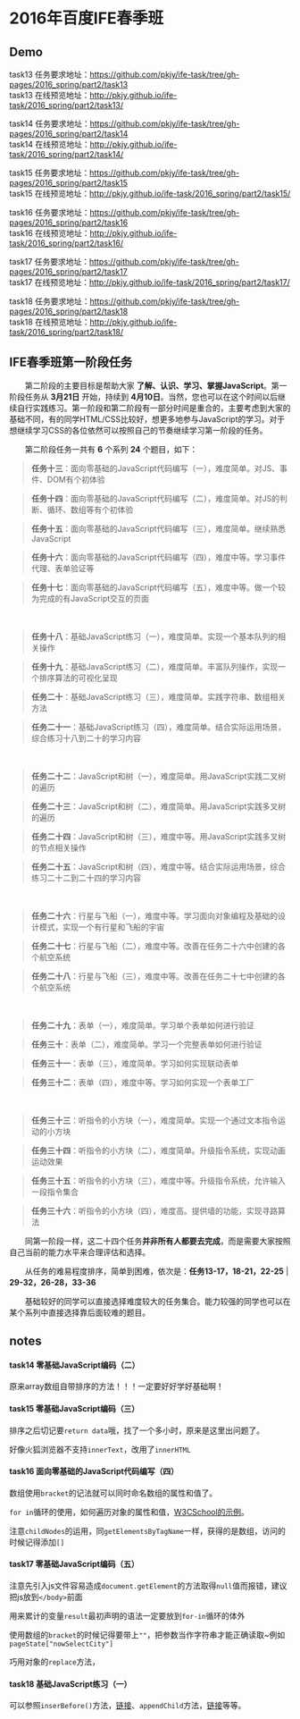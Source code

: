 # 2016年百度IFE春季班
## Demo 
task13 任务要求地址：<https://github.com/pkjy/ife-task/tree/gh-pages/2016_spring/part2/task13><br>
task13 在线预览地址：<http://pkjy.github.io/ife-task/2016_spring/part2/task13/>

task14 任务要求地址：<https://github.com/pkjy/ife-task/tree/gh-pages/2016_spring/part2/task14><br>
task14 在线预览地址：<http://pkjy.github.io/ife-task/2016_spring/part2/task14/>

task15 任务要求地址：<https://github.com/pkjy/ife-task/tree/gh-pages/2016_spring/part2/task15><br>
task15 在线预览地址：<http://pkjy.github.io/ife-task/2016_spring/part2/task15/>

task16 任务要求地址：<https://github.com/pkjy/ife-task/tree/gh-pages/2016_spring/part2/task16><br>
task16 在线预览地址：<http://pkjy.github.io/ife-task/2016_spring/part2/task16/>

task17 任务要求地址：<https://github.com/pkjy/ife-task/tree/gh-pages/2016_spring/part2/task17><br>
task17 在线预览地址：<http://pkjy.github.io/ife-task/2016_spring/part2/task17/>

task18 任务要求地址：<https://github.com/pkjy/ife-task/tree/gh-pages/2016_spring/part2/task18><br>
task18 在线预览地址：<http://pkjy.github.io/ife-task/2016_spring/part2/task18/>
## IFE春季班第一阶段任务

　　第二阶段的主要目标是帮助大家 **了解、认识、学习、掌握JavaScript**。第一阶段任务从 **3月21日** 开始，持续到 **4月10日**。当然，您也可以在这个时间以后继续自行实践练习。第一阶段和第二阶段有一部分时间是重合的，主要考虑到大家的基础不同，有的同学HTML/CSS比较好，想更多地参与JavaScript的学习。对于想继续学习CSS的各位依然可以按照自己的节奏继续学习第一阶段的任务。

　　第二阶段任务一共有 **6** 个系列 **24** 个题目，如下：

> **任务十三**：面向零基础的JavaScript代码编写（一），难度简单。对JS、事件、DOM有个初体验

> **任务十四**：面向零基础的JavaScript代码编写（二），难度简单。对JS的判断、循环、数组等有个初体验

> **任务十五**：面向零基础的JavaScript代码编写（三），难度简单。继续熟悉JavaScript

> **任务十六**：面向零基础的JavaScript代码编写（四），难度中等。学习事件代理、表单验证等

> **任务十七**：面向零基础的JavaScript代码编写（五），难度中等。做一个较为完成的有JavaScript交互的页面

　

> **任务十八**：基础JavaScript练习（一），难度简单。实现一个基本队列的相关操作

> **任务十九**：基础JavaScript练习（二），难度简单。丰富队列操作，实现一个排序算法的可视化呈现

> **任务二十**：基础JavaScript练习（三），难度简单。实践字符串、数组相关方法

> **任务二十一**：基础JavaScript练习（四），难度简单。结合实际运用场景，综合练习十八到二十的学习内容

　


> **任务二十二**：JavaScript和树（一），难度简单。用JavaScript实践二叉树的遍历

> **任务二十三**：JavaScript和树（二），难度简单。用JavaScript实践多叉树的遍历

> **任务二十四**：JavaScript和树（三），难度中等。用JavaScript实践多叉树的节点相关操作

> **任务二十五**：JavaScript和树（四），难度中等。结合实际运用场景，综合练习二十二到二十四的学习内容

　

> **任务二十六**：行星与飞船（一），难度中等。学习面向对象编程及基础的设计模式，实现一个有行星和飞船的宇宙

> **任务二十七**：行星与飞船（二），难度中等。改善在任务二十六中创建的各个航空系统

> **任务二十八**：行星与飞船（三），难度中等。改善在任务二十七中创建的各个航空系统

　

> **任务二十九**：表单（一），难度简单。学习单个表单如何进行验证

> **任务三十**：表单（二），难度简单。学习一个完整表单如何进行验证

> **任务三十一**：表单（三），难度简单。学习如何实现联动表单

> **任务三十二**：表单（四），难度中等。学习如何实现一个表单工厂

　

> **任务三十三**：听指令的小方块（一），难度简单。实现一个通过文本指令运动的小方块

> **任务三十四**：听指令的小方块（二），难度简单。升级指令系统，实现动画运动效果

> **任务三十五**：听指令的小方块（三），难度中等。升级指令系统，允许输入一段指令集合

> **任务三十六**：听指令的小方块（四），难度高。提供墙的功能，实现寻路算法

　　同第一阶段一样，这二十四个任务**并非所有人都要去完成**，而是需要大家按照自己当前的能力水平来合理评估和选择。

　　从任务的难易程度排序，简单到困难，依次是：**任务13-17，18-21，22-25** | **29-32，26-28，33-36**

　　基础较好的同学可以直接选择难度较大的任务集合。能力较强的同学也可以在某个系列中直接选择靠后面较难的题目。
## notes

#### task14 零基础JavaScript编码（二）
原来array数组自带排序的方法！！！一定要好好学好基础啊！


#### task15 零基础JavaScript编码（三）
排序之后切记要`return data`哦，找了一个多小时，原来是这里出问题了。

好像火狐浏览器不支持`innerText`，改用了`innerHTML`

#### task16 面向零基础的JavaScript代码编写（四）
数组使用`bracket`的记法就可以同时命名数组的属性和值了。

`for in`循环的使用，如何遍历对象的属性和值，[W3CSchool的示例](http://www.w3school.com.cn/tiy/t.asp?f=js_object_for_in)。

注意`childNodes`的运用，同`getElementsByTagName`一样，获得的是数组，访问的时候记得添加`[]`

#### task17 零基础JavaScript编码（五）
注意先引入js文件容易造成`document.getElement`的方法取得`null`值而报错，建议把js放到`</body>`前面

用来累计的变量`result`最初声明的语法一定要放到`for-in`循环的体外

使用数组的`bracket`的时候记得要带上`""`，把参数当作字符串才能正确读取~例如`pageState["nowSelectCity"]`

巧用对象的`replace`方法，

#### task18 基础JavaScript练习（一）
可以参照`inserBefore()`方法，[链接](http://www.w3school.com.cn/jsref/met_node_insertbefore.asp)、`appendChild`方法，[链接](http://www.w3school.com.cn/jsref/met_node_appendchild.asp)等等。
